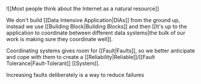 ![[Most people think about the Internet as a natural resource]]

We don't build [[Data Intensive Application|DIAs]] from the ground up, instead we use [[Building Block|Building Blocks]] and then [[It's up to the application to coordinate between different data systems|the bulk of our work is making sure they coordinate well]].

Coordinating systems gives room for [[Fault|Faults]], so we better anticipate and cope with them to create a [[Reliability|Reliable]]/[[Fault Tolerance|Fault-Tolerant]] [[System]]. 

Increasing faults deliberately is a way to reduce failures